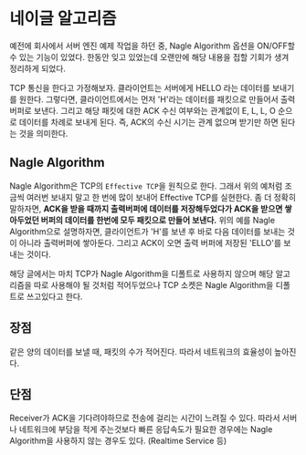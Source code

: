 # 네이글 알고리즘

예전에 회사에서 서버 엔진 예제 작업을 하던 중, Nagle Algorithm 옵션을 ON/OFF할 수 있는 기능이 있었다. 한동안 잊고 있었는데 오랜만에 해당 내용을 접할 기회가 생겨 정리하게 되었다.

TCP 통신을 한다고 가정해보자. 클라이언트는 서버에게 HELLO 라는 데이터를 보내기를 원한다. 그렇다면, 클라이언트에서는 먼저 'H'라는 데이터를 패킷으로 만들어서 출력 버퍼로 보낸다. 그리고 해당 패킷에 대한 ACK 수신 여부와는 관계없이 E, L, L, O 순으로 데이터를 차례로 보내게 된다. 즉, ACK의 수신 시기는 관계 없으며 받기만 하면 된다는 것을 의미한다.

## Nagle Algorithm

Nagle Algorithm은 TCP의 `Effective TCP`을 원칙으로 한다. 그래서 위의 예처럼 조금씩 여러번 보내지 말고 한 번에 많이 보내어 Effective TCP를 실현한다. 좀 더 정확히 말하자면, **ACK을 받을 때까지 출력버퍼에 데이터를 저장해두었다가 ACK을 받으면 쌓아두었던 버퍼의 데이터를 한번에 모두 패킷으로 만들어 보낸다.** 위의 예를 Nagle Algorithm으로 설명하자면, 클라이언트가 'H'를 보낸 후 바로 다음 데이터를 보내는 것이 아니라 출력버퍼에 쌓아둔다. 그리고 ACK이 오면 출력 버퍼에 저장된 'ELLO'를 보내는 것이다.

해당 글에서는 마치 TCP가 Nagle Algorithm을 디폴트로 사용하지 않으며 해당 알고리즘을 따로 사용해야 될 것처럼 적어두었으나 TCP 소켓은 Nagle Algorithm을 디폴트로 쓰고있다고 한다.

## 장점

같은 양의 데이터를 보낼 때, 패킷의 수가 적어진다. 따라서 네트워크의 효율성이 높아진다.

## 단점

Receiver가 ACK을 기다려야하므로 전송에 걸리는 시간이 느려질 수 있다. 따라서 서버나 네트워크에 부담을 적게 주는것보다 빠른 응답속도가 필요한 경우에는 Nagle Algorithm을 사용하지 않는 경우도 있다. (Realtime Service 등)
